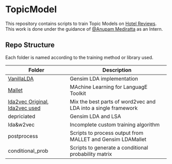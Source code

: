 # TopicModel

This repository contains scripts to train Topic Models on [Hotel Reviews](https://github.com/kavgan/data-science-tutorials/blob/master/word2vec/reviews_data.txt.gz).  
This work is done under the guidance of [@Anupam Mediratta](https://github.com/anupamme) as an Intern.  

## Repo Structure

Each folder is named according to the training method or library used.  

|Folder| Description|
|---|---|
|[VanillaLDA](https://radimrehurek.com/gensim/models/ldamodel.html)| Gensim LDA implementation|
|[Mallet](http://mallet.cs.umass.edu/index.php)| MAchine Learning for LanguagE Toolkit|
|[lda2vec Original](https://github.com/cemoody/lda2vec/), [lda2vec used](https://github.com/Rochan-A/lda2vec)| Mix the best parts of word2vec and LDA into a single framework|
|depriciated| Gensim LDA and LSA|
|lda&w2vec| Incomplete custom training algorithm|
|postprocess| Scripts to process output from MALLET and Gensim LDAMallet|
|conditional_prob| Scripts to generate a conditional probability matrix |
